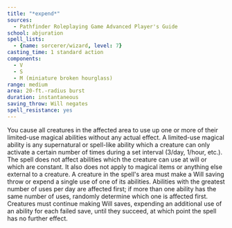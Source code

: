 ```yaml
---
title: "*expend*"
sources:
  - Pathfinder Roleplaying Game Advanced Player's Guide
school: abjuration
spell_lists:
  - {name: sorcerer/wizard, level: 7}
casting_time: 1 standard action
components:
  - V
  - S
  - M (miniature broken hourglass)
range: medium
area: 20-ft.-radius burst
duration: instantaneous
saving_throw: Will negates
spell_resistance: yes
---
```


You cause all creatures in the affected area to use up one or more of their limited-use magical abilities without any actual effect. A limited-use magical ability is any supernatural or spell-like ability which a creature can only activate a certain number of times during a set interval (3/day, 1/hour, etc.). The spell does not affect abilities which the creature can use at will or which are constant. It also does not apply to magical items or anything else external to a creature. A creature in the spell's area must make a Will saving throw or expend a single use of one of its abilities. Abilities with the greatest number of uses per day are affected first; if more than one ability has the same number of uses, randomly determine which one is affected first. Creatures must continue making Will saves, expending an additional use of an ability for each failed save, until they succeed, at which point the spell has no further effect.

